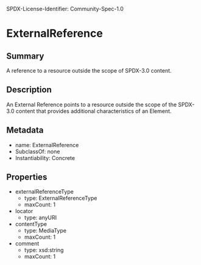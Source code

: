 SPDX-License-Identifier: Community-Spec-1.0

# ExternalReference

## Summary

A reference to a resource outside the scope of SPDX-3.0 content.

## Description

An External Reference points to a resource outside the scope of the SPDX-3.0 content
that provides additional characteristics of an Element.

## Metadata

- name: ExternalReference
- SubclassOf: none
- Instantiability: Concrete

## Properties

- externalReferenceType
  - type: ExternalReferenceType
  - maxCount: 1
- locator
  - type: anyURI
- contentType
  - type: MediaType
  - maxCount: 1
- comment
  - type: xsd:string
  - maxCount: 1

